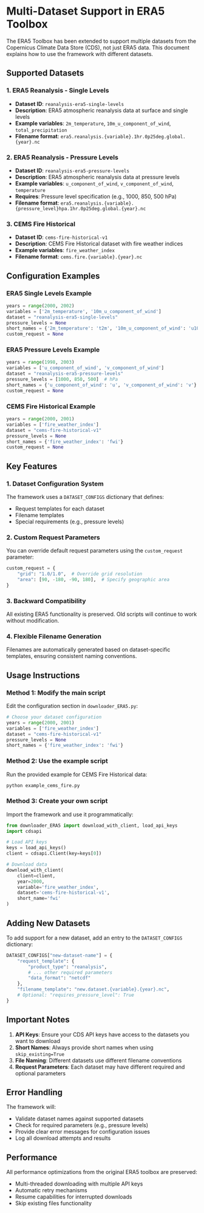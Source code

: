 # Multi-Dataset Support in ERA5 Toolbox

The ERA5 Toolbox has been extended to support multiple datasets from the Copernicus Climate Data Store (CDS), not just ERA5 data. This document explains how to use the framework with different datasets.

## Supported Datasets

### 1. ERA5 Reanalysis - Single Levels
- **Dataset ID**: `reanalysis-era5-single-levels`
- **Description**: ERA5 atmospheric reanalysis data at surface and single levels
- **Example variables**: `2m_temperature`, `10m_u_component_of_wind`, `total_precipitation`
- **Filename format**: `era5.reanalysis.{variable}.1hr.0p25deg.global.{year}.nc`

### 2. ERA5 Reanalysis - Pressure Levels
- **Dataset ID**: `reanalysis-era5-pressure-levels`
- **Description**: ERA5 atmospheric reanalysis data at pressure levels
- **Example variables**: `u_component_of_wind`, `v_component_of_wind`, `temperature`
- **Requires**: Pressure level specification (e.g., 1000, 850, 500 hPa)
- **Filename format**: `era5.reanalysis.{variable}.{pressure_level}hpa.1hr.0p25deg.global.{year}.nc`

### 3. CEMS Fire Historical
- **Dataset ID**: `cems-fire-historical-v1`
- **Description**: CEMS Fire Historical dataset with fire weather indices
- **Example variables**: `fire_weather_index`
- **Filename format**: `cems.fire.{variable}.{year}.nc`

## Configuration Examples

### ERA5 Single Levels Example
```python
years = range(2000, 2002)
variables = ['2m_temperature', '10m_u_component_of_wind']
dataset = "reanalysis-era5-single-levels"
pressure_levels = None
short_names = {'2m_temperature': 't2m', '10m_u_component_of_wind': 'u10'}
custom_request = None
```

### ERA5 Pressure Levels Example
```python
years = range(1998, 2003)
variables = ['u_component_of_wind', 'v_component_of_wind']
dataset = "reanalysis-era5-pressure-levels"
pressure_levels = [1000, 850, 500]  # hPa
short_names = {'u_component_of_wind': 'u', 'v_component_of_wind': 'v'}
custom_request = None
```

### CEMS Fire Historical Example
```python
years = range(2000, 2001)
variables = ['fire_weather_index']
dataset = "cems-fire-historical-v1"
pressure_levels = None
short_names = {'fire_weather_index': 'fwi'}
custom_request = None
```

## Key Features

### 1. Dataset Configuration System
The framework uses a `DATASET_CONFIGS` dictionary that defines:
- Request templates for each dataset
- Filename templates
- Special requirements (e.g., pressure levels)

### 2. Custom Request Parameters
You can override default request parameters using the `custom_request` parameter:
```python
custom_request = {
    "grid": "1.0/1.0",  # Override grid resolution
    "area": [90, -180, -90, 180],  # Specify geographic area
}
```

### 3. Backward Compatibility
All existing ERA5 functionality is preserved. Old scripts will continue to work without modification.

### 4. Flexible Filename Generation
Filenames are automatically generated based on dataset-specific templates, ensuring consistent naming conventions.

## Usage Instructions

### Method 1: Modify the main script
Edit the configuration section in `downloader_ERA5.py`:
```python
# Choose your dataset configuration
years = range(2000, 2001)
variables = ['fire_weather_index']
dataset = "cems-fire-historical-v1"
pressure_levels = None
short_names = {'fire_weather_index': 'fwi'}
```

### Method 2: Use the example script
Run the provided example for CEMS Fire Historical data:
```bash
python example_cems_fire.py
```

### Method 3: Create your own script
Import the framework and use it programmatically:
```python
from downloader_ERA5 import download_with_client, load_api_keys
import cdsapi

# Load API keys
keys = load_api_keys()
client = cdsapi.Client(key=keys[0])

# Download data
download_with_client(
    client=client,
    year=2000,
    variable='fire_weather_index',
    dataset='cems-fire-historical-v1',
    short_name='fwi'
)
```

## Adding New Datasets

To add support for a new dataset, add an entry to the `DATASET_CONFIGS` dictionary:

```python
DATASET_CONFIGS["new-dataset-name"] = {
    "request_template": {
        "product_type": "reanalysis",
        # ... other required parameters
        "data_format": "netcdf"
    },
    "filename_template": "new.dataset.{variable}.{year}.nc",
    # Optional: "requires_pressure_level": True
}
```

## Important Notes

1. **API Keys**: Ensure your CDS API keys have access to the datasets you want to download
2. **Short Names**: Always provide short names when using `skip_existing=True`
3. **File Naming**: Different datasets use different filename conventions
4. **Request Parameters**: Each dataset may have different required and optional parameters

## Error Handling

The framework will:
- Validate dataset names against supported datasets
- Check for required parameters (e.g., pressure levels)
- Provide clear error messages for configuration issues
- Log all download attempts and results

## Performance

All performance optimizations from the original ERA5 toolbox are preserved:
- Multi-threaded downloading with multiple API keys
- Automatic retry mechanisms
- Resume capabilities for interrupted downloads
- Skip existing files functionality
